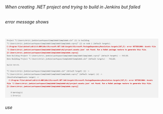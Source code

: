 ###### When creating .NET project and trying to build in Jenkins but failed
###### error message shows
  ``` C:\Program Files\dotnet\sdk\6.0.400\Sdks\Microsoft.NET.Sdk\targets\Microsoft.PackageDependencyResolution.targets(267,5): error NETSDK1004: Assets file 'C:\Users\chris\.jenkins\workspace\SampleWeb\SampleWeb\obj\project.assets.json' not found. Run a NuGet package restore to generate this file. [C:\Users\chris\.jenkins\workspace\SampleWeb\SampleWeb\SampleWeb.csproj]
  ```
![alt text](https://github.com/christal5299/Jenkins_MSBuild/blob/main/images/jenkins%20error%20message.png)

###### use 
